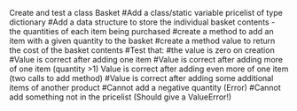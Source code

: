 Create and test a class Basket
#Add a class/static variable pricelist of type dictionary
#Add a data structure to store the individual basket contents - the quantities of each item being purchased
#create a method to add an item with a given quantity to the basket
#create a method value to return the cost of the basket contents
#Test that:
#the value is zero on creation
#Value is correct after adding one item
#Value is correct after adding more of one item (quantity >1)
Value is correct after adding even more of one item (two calls to add method)
#Value is correct after adding some additional items of another product
#Cannot add a negative quantity (Error)
#Cannot add something not in the pricelist (Should give a ValueError!)